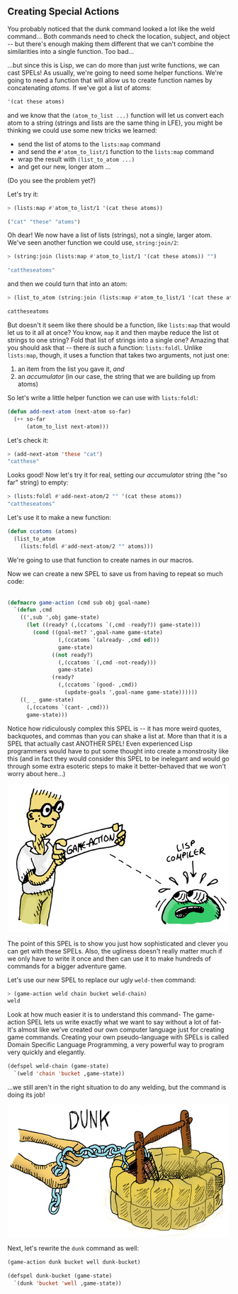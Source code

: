 ## Creating Special Actions

You probably noticed that the dunk command looked a lot like the weld command... Both commands need to check the location, subject, and object -- but there's enough making them different that we can't combine the similarities into a single function. Too bad...

...but since this is Lisp, we can do more than just write functions, we can cast SPELs! As usually, we're going to need some helper functions. We're going to need a function that will allow us to create function names by concatenating *atoms*. If we've got a list of atoms:

```lisp
'(cat these atoms)
```

and we know that the ``(atom_to_list ...)`` function will let us convert each atom to a string (strings and lists are the same thing in LFE), you might be thinking we could use some new tricks we learned:

* send the list of atoms to the ``lists:map`` command
* and send the ``#'atom_to_list/1`` function to the ``lists:map`` command
* wrap the result with ``(list_to_atom ...)``
* and get our new, longer atom ...

(Do you see the problem yet?)

Let's try it:

```lisp
> (lists:map #'atom_to_list/1 '(cat these atoms))
```
```lisp
("cat" "these" "atoms")
```

Oh dear! We now have a list of lists (strings), not a single, larger atom. We've seen  another function we could use, ``string:join/2``:

```lisp
> (string:join (lists:map #'atom_to_list/1 '(cat these atoms)) "")
```
```lisp
"cattheseatoms"
```

and then we could turn that into an atom:

```lisp
> (list_to_atom (string:join (lists:map #'atom_to_list/1 '(cat these atoms)) ""))
```
```lisp
cattheseatoms
```

But doesn't it seem like there should be a function, like ``lists:map`` that would let us to it all at once? You know, ``map`` it and then maybe reduce the list ot strings to one string? Fold that list of strings into a single one? Amazing that you should ask that -- there *is* such a function: ``lists:foldl``. Unlike ``lists:map``, though, it uses a function that takes two arguments, not just one:

1. an item from the list you gave it, *and*
1. an *accumulator* (in our case, the string that we are building up from atoms)

So let's write a little helper function we can use with ``lists:foldl``:

```lisp
(defun add-next-atom (next-atom so-far)
  (++ so-far
      (atom_to_list next-atom)))
```

Let's check it:

```lisp
> (add-next-atom 'these "cat")
"catthese"
```

Looks good! Now let's try it for real, setting our *accumulator* string (the "so far" string) to empty:

```lisp
> (lists:foldl #'add-next-atom/2 "" '(cat these atoms))
"cattheseatoms"
```

Let's use it to make a new function:

```lisp
(defun ccatoms (atoms)
  (list_to_atom
    (lists:foldl #'add-next-atom/2 "" atoms)))
```

We're going to use that function to create names in our macros.

Now we can create a new SPEL to save us from having to repeat so much code:

```lisp

(defmacro game-action (cmd sub obj goal-name)
  `(defun ,cmd
    ((',sub ',obj game-state)
      (let ((ready? (,(ccatoms `(,cmd -ready?)) game-state)))
        (cond ((goal-met? ',goal-name game-state)
                (,(ccatoms `(already- ,cmd ed)))
                game-state)
              ((not ready?)
                (,(ccatoms `(,cmd -not-ready)))
                game-state)
              (ready?
                (,(ccatoms `(good- ,cmd))
                  (update-goals ',goal-name game-state))))))
    ((_ _ game-state)
      (,(ccatoms `(cant- ,cmd)))
      game-state)))
```

Notice how ridiculously complex this SPEL is -- it has more weird quotes, backquotes, and commas than you can shake a list at. More than that it is a SPEL that actually cast ANOTHER SPEL! Even experienced Lisp programmers would have to put some thought into create a monstrosity like this (and in fact they would consider this SPEL to be inelegant and would go through some extra esoteric steps to make it better-behaved that we won't worry about here...)

![](../images/game_action.jpg)


The point of this SPEL is to show you just how sophisticated and clever you can get with these SPELs. Also, the ugliness doesn't really matter much if we only have to write it once and then can use it to make hundreds of commands for a bigger adventure game.

Let's use our new SPEL to replace our ugly ``weld-them`` command:

```lisp
> (game-action weld chain bucket weld-chain)
weld
```

Look at how much easier it is to understand this command- The game-action SPEL lets us write exactly what we want to say without a lot of fat- It's almost like we've created our own computer language just for creating game commands. Creating your own pseudo-language with SPELs is called Domain Specific Language Programming, a very powerful way to program very quickly and elegantly.

```lisp
(defspel weld-chain (game-state)
  `(weld 'chain 'bucket ,game-state))
```

...we still aren't in the right situation to do any welding, but the command is doing its job!


![](../images/dunk.jpg)


Next, let's rewrite the ``dunk`` command as well:

```lisp
(game-action dunk bucket well dunk-bucket)
```
```lisp
(defspel dunk-bucket (game-state)
  `(dunk 'bucket 'well ,game-state))
```
